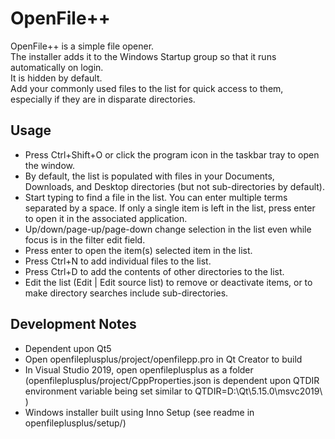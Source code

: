 # OpenFile++
OpenFile++ is a simple file opener.  
The installer adds it to the Windows Startup group so that it runs automatically on login.  
It is hidden by default.  
Add your commonly used files to the list for quick access to them, especially if they are in disparate directories.

## Usage
- Press Ctrl+Shift+O or click the program icon in the taskbar tray to open the window.
- By default, the list is populated with files in your Documents, Downloads, and Desktop directories (but not sub-directories by default).
- Start typing to find a file in the list.  You can enter multiple terms separated by a space.  If only a single item is left in the list, press enter to open it in the associated application.
- Up/down/page-up/page-down  change selection in the list even while focus is in the filter edit field.
- Press enter to open the item(s) selected item in the list.
- Press Ctrl+N to add individual files to the list.
- Press Ctrl+D to add the contents of other directories to the list.
- Edit the list (Edit | Edit source list) to remove or deactivate items, or to make directory searches include sub-directories.

## Development Notes
- Dependent upon Qt5
- Open openfileplusplus/project/openfilepp.pro in Qt Creator to build
- In Visual Studio 2019, open openfileplusplus as a folder (openfileplusplus/project/CppProperties.json is dependent upon QTDIR environment variable being set similar to QTDIR=D:\Qt\5.15.0\msvc2019\ )
- Windows installer built using Inno Setup (see readme in openfileplusplus/setup/)
